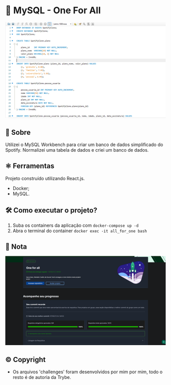 # 🐬 MySQL - One For All

![Queries](./project.png)

## 📘 Sobre

Utilizei o MySQL Workbench para criar um banco de dados simplificado do Spotify. Normalizei uma tabela de dados e criei um banco de dados.

## ⚛️ Ferramentas

Projeto construído utilizando React.js.

- Docker;
- MySQL.

## 🛠️ Como executar o projeto?

1. Suba os containers da aplicação com `docker-compose up -d`
2. Abra o terminal do container `docker exec -it all_for_one bash`

## 📝 Nota

![100% de aprovação no projeto](./grade.png)

## ©️ Copyright

- Os arquivos 'challenges' foram desenvolvidos por mim por mim, todo o resto é de autoria da Trybe.
